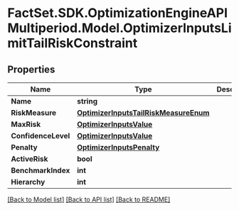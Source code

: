 # FactSet.SDK.OptimizationEngineAPIMultiperiod.Model.OptimizerInputsLimitTailRiskConstraint

## Properties

Name | Type | Description | Notes
------------ | ------------- | ------------- | -------------
**Name** | **string** |  | [optional] 
**RiskMeasure** | [**OptimizerInputsTailRiskMeasureEnum**](OptimizerInputsTailRiskMeasureEnum.md) |  | [optional] 
**MaxRisk** | [**OptimizerInputsValue**](OptimizerInputsValue.md) |  | [optional] 
**ConfidenceLevel** | [**OptimizerInputsValue**](OptimizerInputsValue.md) |  | [optional] 
**Penalty** | [**OptimizerInputsPenalty**](OptimizerInputsPenalty.md) |  | [optional] 
**ActiveRisk** | **bool** |  | [optional] 
**BenchmarkIndex** | **int** |  | [optional] 
**Hierarchy** | **int** |  | [optional] 

[[Back to Model list]](../README.md#documentation-for-models) [[Back to API list]](../README.md#documentation-for-api-endpoints) [[Back to README]](../README.md)

